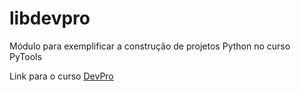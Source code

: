 # libdevpro
Módulo para exemplificar a construção de projetos Python no curso PyTools

Link para o curso [DevPro](https://pythonpro.com.br/)